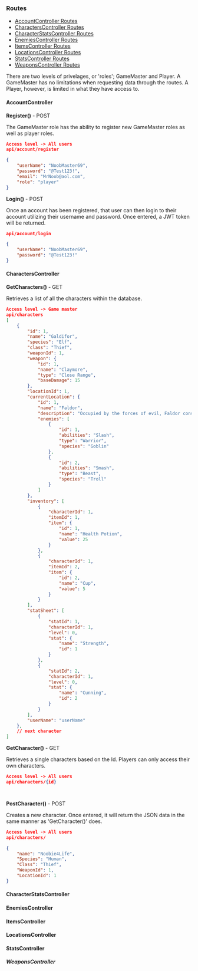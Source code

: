### Routes

- [AccountController Routes](#AccountContoller)
- [CharactersController Routes]()
- [CharacterStatsController Routes]() 
- [EnemiesController Routes]()
- [ItemsController Routes]()
- [LocationsController Routes]()
- [StatsController Routes]()
- [WeaponsController Routes](#WeaponsContoller)


There are two levels of privelages, or 'roles'; GameMaster and Player. A GameMaster has no limitations
when requesting data through the routes. A Player, however, is limited in what they have 
access to.

#### AccountController

**Register()** - POST

The GameMaster role has the ability to register new GameMaster roles as well as player
roles.

```JSON
Access level -> All users
api/account/register

{
    "userName": "NoobMaster69",
    "password": "@Test123!",
    "email": "MrNoob@aol.com",
    "role": "player"
}
```

**Login()** - POST

Once an account has been registered, that user can then login to their account utilizing 
their username and password. Once entered, a JWT token will be returned.

```JSON
api/account/login

{
    "userName": "NoobMaster69",
    "password": "@Test123!"
}

```

#### CharactersController

**GetCharacters()** - GET

Retrieves a list of all the characters within the database.

```JSON
Access level -> Game master
api/characters
[
    {
        "id": 1,
        "name": "Galdifor",
        "species": "Elf",
        "class": "Thief",
        "weaponId": 1,
        "weapon": {
            "id": 1,
            "name": "Claymore",
            "type": "Close Range",
            "baseDamage": 15
        },
        "locationId": 1,
        "currentLocation": {
            "id": 1,
            "name": "Faldor",
            "description": "Occupied by the forces of evil, Faldor consists of open, hilly plains that separate it's eastern border with towering mountains.",
            "enemies": [
                {
                    "id": 1,
                    "abilities": "Slash",
                    "type": "Warrior",
                    "species": "Goblin"
                },
                {
                    "id": 2,
                    "abilities": "Smash",
                    "type": "Beast",
                    "species": "Troll"
                }
            ]
        },
        "inventory": [
            {
                "characterId": 1,
                "itemId": 1,
                "item": {
                    "id": 1,
                    "name": "Health Potion",
                    "value": 25
                }
            },
            {
                "characterId": 1,
                "itemId": 2,
                "item": {
                    "id": 2,
                    "name": "Cup",
                    "value": 5
                }
            }
        ],
        "statSheet": [
            {
                "statId": 1,
                "characterId": 1,
                "level": 0,
                "stat": {
                    "name": "Strength",
                    "id": 1
                }
            },
            {
                "statId": 2,
                "characterId": 1,
                "level": 0,
                "stat": {
                    "name": "Cunning",
                    "id": 2
                }
            }
        ],
        "userName": "userName"
    },
    // next character
]
```

**GetCharacter()** - GET

Retrieves a single characters based on the Id. Players can only access their own characters.

```JSON
Access level -> All users
api/characters/{id}




```

**PostCharacter()** - POST

Creates a new character. Once entered, it will return the JSON data in the same manner as 'GetCharacter()' does.

```JSON
Access level -> All users
api/characters/

{
    "name": "Noobie4Life",
    "Species": "Human",
    "Class": "Thief",
    "WeaponId": 1,
    "LocationId": 1
}
```

#### CharacterStatsController

#### EnemiesController

#### ItemsController

#### LocationsController

#### StatsController

##### WeaponsController